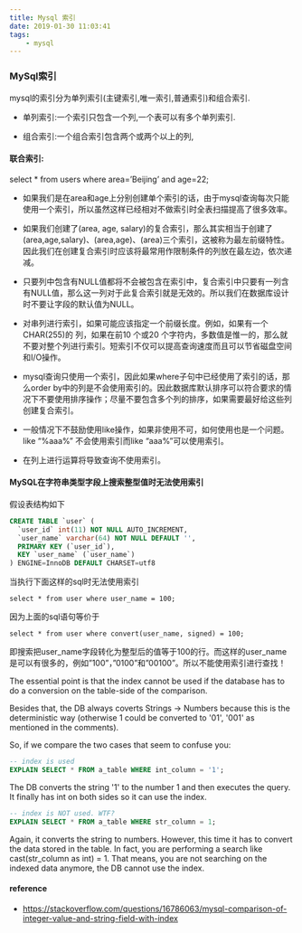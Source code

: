 ```yaml
---
title: Mysql 索引
date: 2019-01-30 11:03:41
tags:
    - mysql
---
```


### MySql索引

mysql的索引分为单列索引(主键索引,唯一索引,普通索引)和组合索引.

* 单列索引:一个索引只包含一个列,一个表可以有多个单列索引.

* 组合索引:一个组合索引包含两个或两个以上的列,

#### 联合索引:

select * from users where area=’Beijing’ and age=22;

* 如果我们是在area和age上分别创建单个索引的话，由于mysql查询每次只能使用一个索引，所以虽然这样已经相对不做索引时全表扫描提高了很多效率。

* 如果我们创建了(area, age, salary)的复合索引，那么其实相当于创建了(area,age,salary)、(area,age)、(area)三个索引，这被称为最左前缀特性。
因此我们在创建复合索引时应该将最常用作限制条件的列放在最左边，依次递减。

* 只要列中包含有NULL值都将不会被包含在索引中，复合索引中只要有一列含有NULL值，那么这一列对于此复合索引就是无效的。所以我们在数据库设计时不要让字段的默认值为NULL。

* 对串列进行索引，如果可能应该指定一个前缀长度。例如，如果有一个CHAR(255)的 列，如果在前10 个或20 个字符内，多数值是惟一的，那么就不要对整个列进行索引。短索引不仅可以提高查询速度而且可以节省磁盘空间和I/O操作。

* mysql查询只使用一个索引，因此如果where子句中已经使用了索引的话，那么order by中的列是不会使用索引的。因此数据库默认排序可以符合要求的情况下不要使用排序操作；尽量不要包含多个列的排序，如果需要最好给这些列创建复合索引。

* 一般情况下不鼓励使用like操作，如果非使用不可，如何使用也是一个问题。like “%aaa%” 不会使用索引而like “aaa%”可以使用索引。

* 在列上进行运算将导致查询不使用索引。

#### MySQL在字符串类型字段上搜索整型值时无法使用索引



假设表结构如下

```SQL
CREATE TABLE `user` (
  `user_id` int(11) NOT NULL AUTO_INCREMENT,
  `user_name` varchar(64) NOT NULL DEFAULT '',
  PRIMARY KEY (`user_id`),
  KEY `user_name` (`user_name`)
) ENGINE=InnoDB DEFAULT CHARSET=utf8
```

当执行下面这样的sql时无法使用索引

```
select * from user where user_name = 100;
```

因为上面的sql语句等价于

```
select * from user where convert(user_name, signed) = 100;
```

即搜索把user_name字段转化为整型后的值等于100的行。而这样的user_name是可以有很多的，例如”100”，”0100”和”00100”。所以不能使用索引进行查找！


The essential point is that the index cannot be used if the database has to do a conversion on the table-side of the comparison.

Besides that, the DB always coverts Strings -> Numbers because this is the deterministic way (otherwise 1 could be converted to '01', '001' as mentioned in the comments).

So, if we compare the two cases that seem to confuse you:

```sql
-- index is used
EXPLAIN SELECT * FROM a_table WHERE int_column = '1';
```
The DB converts the string '1' to the number 1 and then executes the query. It finally has int on both sides so it can use the index.

```sql
-- index is NOT used. WTF?
EXPLAIN SELECT * FROM a_table WHERE str_column = 1;
```
Again, it converts the string to numbers. However, this time it has to convert the data stored in the table. In fact, you are performing a search like cast(str_column as int) = 1. That means, you are not searching on the indexed data anymore, the DB cannot use the index.


#### reference

* https://stackoverflow.com/questions/16786063/mysql-comparison-of-integer-value-and-string-field-with-index
